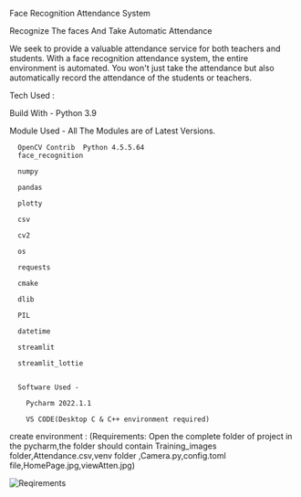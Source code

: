 Face Recognition Attendance System

  Recognize The faces And Take Automatic Attendance
  
We seek to provide a valuable attendance service for both teachers and students.
With a face recognition attendance system, the entire environment is automated. You won't just take the attendance but also automatically record the attendance of the students or teachers.

Tech Used :

Build With -  Python 3.9

Module Used - All The Modules are of Latest Versions.

      OpenCV Contrib  Python 4.5.5.64
      face_recognition
      
      numpy
      
      pandas
      
      plotty
      
      csv
      
      cv2
      
      os
      
      requests
      
      cmake
      
      dlib
      
      PIL
      
      datetime
      
      streamlit
      
      streamlit_lottie
      
      
      Software Used -
      
        Pycharm 2022.1.1

        VS CODE(Desktop C & C++ environment required)


create environment :
(Requirements: Open the complete folder of project in the pycharm,the folder should contain Training_images folder,Attendance.csv,venv folder ,Camera.py,config.toml file,HomePage.jpg,viewAtten.jpg) 

![Reqirements](https://user-images.githubusercontent.com/89827357/170851784-feef7355-a7c9-4bbc-8375-020d72a14394.png)


